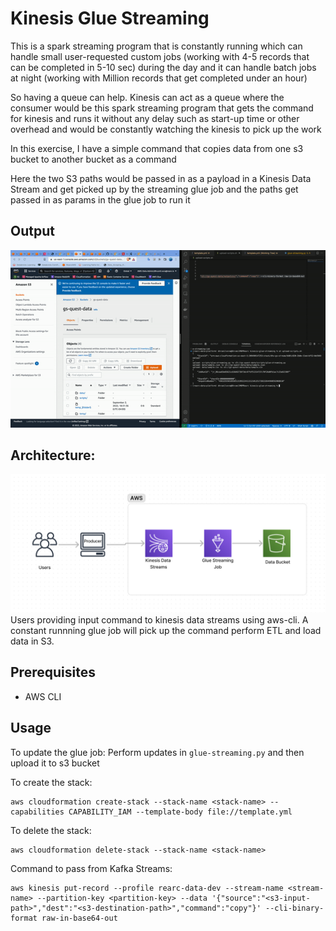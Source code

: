 # Kinesis Glue Streaming

This is a spark streaming program that is constantly running which can handle small user-requested custom jobs (working with 4-5 records that can be completed in 5-10 sec) during the day and it can handle batch jobs at night (working with Million records that get completed under an hour)

So having a queue can help. Kinesis can act as a queue where the consumer would be this spark streaming program that gets the command for kinesis and runs it without any delay such as start-up time or other overhead and would be constantly watching the kinesis to pick up the work

In this exercise, I have a simple command that copies data from one s3 bucket to another bucket as a command

Here the two S3 paths would be passed in as a payload in a Kinesis Data Stream and get picked up by the streaming glue job and the paths get passed in as params in the glue job to run it

## Output
![alt text](info/output.gif)

## Architecture:
![alt text](info/image.png)
Users providing input command to kinesis data streams using aws-cli. A constant runnning glue job will pick up the command perform ETL and load data in S3.

## Prerequisites
- AWS CLI

## Usage

To update the glue job:
Perform updates in `glue-streaming.py` and then upload it to s3 bucket

To create the stack:
```
aws cloudformation create-stack --stack-name <stack-name> --capabilities CAPABILITY_IAM --template-body file://template.yml
```

To delete the stack:
```
aws cloudformation delete-stack --stack-name <stack-name>
```

Command to pass from Kafka Streams:
```
aws kinesis put-record --profile rearc-data-dev --stream-name <stream-name> --partition-key <partition-key> --data '{"source":"<s3-input-path>","dest":"<s3-destination-path>","command":"copy"}' --cli-binary-format raw-in-base64-out
```

